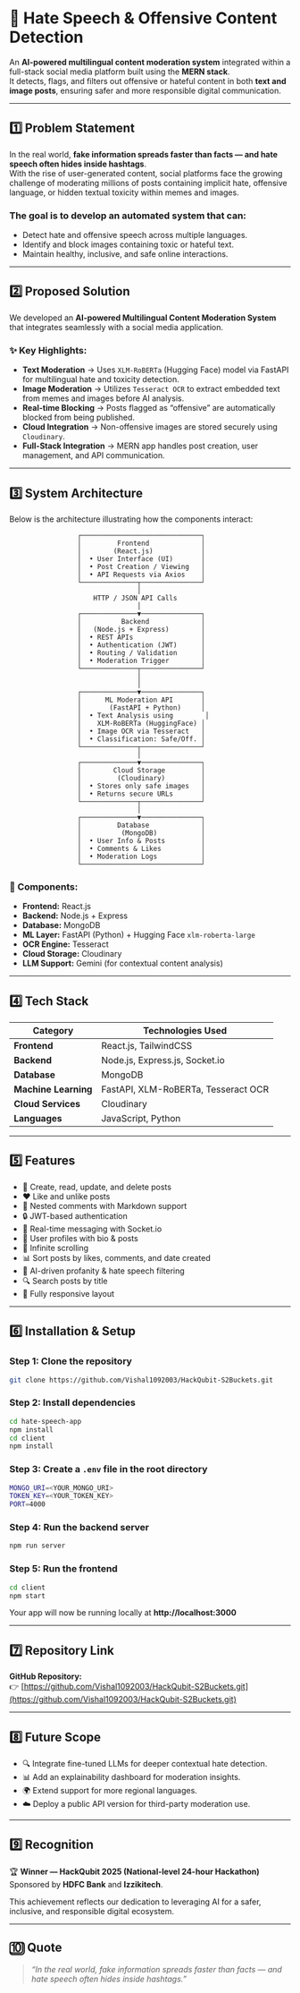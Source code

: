 # 🧠 Hate Speech & Offensive Content Detection  

An **AI-powered multilingual content moderation system** integrated within a full-stack social media platform built using the **MERN stack**.  
It detects, flags, and filters out offensive or hateful content in both **text and image posts**, ensuring safer and more responsible digital communication.  

---

## 1️⃣ Problem Statement  

In the real world, **fake information spreads faster than facts — and hate speech often hides inside hashtags**.  
With the rise of user-generated content, social platforms face the growing challenge of moderating millions of posts containing implicit hate, offensive language, or hidden textual toxicity within memes and images.

### The goal is to develop an automated system that can:
- Detect hate and offensive speech across multiple languages.  
- Identify and block images containing toxic or hateful text.  
- Maintain healthy, inclusive, and safe online interactions.

---

## 2️⃣ Proposed Solution  

We developed an **AI-powered Multilingual Content Moderation System** that integrates seamlessly with a social media application.  

### ✨ Key Highlights:
- **Text Moderation** → Uses `XLM-RoBERTa` (Hugging Face) model via FastAPI for multilingual hate and toxicity detection.  
- **Image Moderation** → Utilizes `Tesseract OCR` to extract embedded text from memes and images before AI analysis.  
- **Real-time Blocking** → Posts flagged as “offensive” are automatically blocked from being published.  
- **Cloud Integration** → Non-offensive images are stored securely using `Cloudinary`.  
- **Full-Stack Integration** → MERN app handles post creation, user management, and API communication.  

---

## 3️⃣ System Architecture  

Below is the architecture illustrating how the components interact:

                     ┌──────────────────────────────┐
                     │         Frontend             │
                     │        (React.js)            │
                     │  • User Interface (UI)       │
                     │  • Post Creation / Viewing   │
                     │  • API Requests via Axios    │
                     └──────────────┬───────────────┘
                                    │
                         HTTP / JSON API Calls
                                    │
                     ┌──────────────▼───────────────┐
                     │          Backend             │
                     │   (Node.js + Express)        │
                     │  • REST APIs                 │
                     │  • Authentication (JWT)      │
                     │  • Routing / Validation      │
                     │  • Moderation Trigger        │
                     └──────────────┬───────────────┘
                                    │
                                    │
                     ┌──────────────▼───────────────┐
                     │      ML Moderation API       │
                     │       (FastAPI + Python)     │
                     │  • Text Analysis using        │
                     │    XLM-RoBERTa (HuggingFace) │
                     │  • Image OCR via Tesseract   │
                     │  • Classification: Safe/Off. │
                     └──────────────┬───────────────┘
                                    │
                     ┌──────────────▼───────────────┐
                     │        Cloud Storage         │
                     │         (Cloudinary)         │
                     │  • Stores only safe images   │
                     │  • Returns secure URLs       │
                     └──────────────┬───────────────┘
                                    │
                     ┌──────────────▼───────────────┐
                     │         Database             │
                     │          (MongoDB)           │
                     │  • User Info & Posts         │
                     │  • Comments & Likes          │
                     │  • Moderation Logs           │
                     └──────────────────────────────┘


### 🧩 Components:
- **Frontend:** React.js  
- **Backend:** Node.js + Express  
- **Database:** MongoDB  
- **ML Layer:** FastAPI (Python) + Hugging Face `xlm-roberta-large`  
- **OCR Engine:** Tesseract  
- **Cloud Storage:** Cloudinary  
- **LLM Support:** Gemini (for contextual content analysis)

---

## 4️⃣ Tech Stack  

| Category | Technologies Used |
|-----------|-------------------|
| **Frontend** | React.js, TailwindCSS |
| **Backend** | Node.js, Express.js, Socket.io |
| **Database** | MongoDB |
| **Machine Learning** | FastAPI, XLM-RoBERTa, Tesseract OCR |
| **Cloud Services** | Cloudinary |
| **Languages** | JavaScript, Python |

---

## 5️⃣ Features  

- 📝 Create, read, update, and delete posts  
- ❤️ Like and unlike posts  
- 💬 Nested comments with Markdown support  
- 🔒 JWT-based authentication  
- 💬 Real-time messaging with Socket.io  
- 👤 User profiles with bio & posts  
- 🚀 Infinite scrolling  
- 📊 Sort posts by likes, comments, and date created  
- 🚫 AI-driven profanity & hate speech filtering  
- 🔍 Search posts by title  
- 📱 Fully responsive layout  

---

## 6️⃣ Installation & Setup  

### Step 1: Clone the repository
```bash
git clone https://github.com/Vishal1092003/HackQubit-S2Buckets.git
```

### Step 2: Install dependencies
```bash
cd hate-speech-app  
npm install
cd client
npm install
```

### Step 3: Create a `.env` file in the root directory
```bash
MONGO_URI=<YOUR_MONGO_URI> 
TOKEN_KEY=<YOUR_TOKEN_KEY>
PORT=4000
```

### Step 4: Run the backend server
```bash
npm run server
```

### Step 5: Run the frontend
```bash
cd client
npm start
```

Your app will now be running locally at **http://localhost:3000**

---

## 7️⃣ Repository Link  

**GitHub Repository:**  
👉 [https://github.com/Vishal1092003/HackQubit-S2Buckets.git](https://github.com/Vishal1092003/HackQubit-S2Buckets.git)

---

## 8️⃣ Future Scope  

- 🔍 Integrate fine-tuned LLMs for deeper contextual hate detection.  
- 📊 Add an explainability dashboard for moderation insights.  
- 🌍 Extend support for more regional languages.  
- ☁️ Deploy a public API version for third-party moderation use.  

---

## 9️⃣ Recognition  

🏆 **Winner — HackQubit 2025 (National-level 24-hour Hackathon)**  
Sponsored by **HDFC Bank** and **Izzikitech**.  

This achievement reflects our dedication to leveraging AI for a safer, inclusive, and responsible digital ecosystem.  

---

## 🔟 Quote  

> _“In the real world, fake information spreads faster than facts — and hate speech often hides inside hashtags.”_


